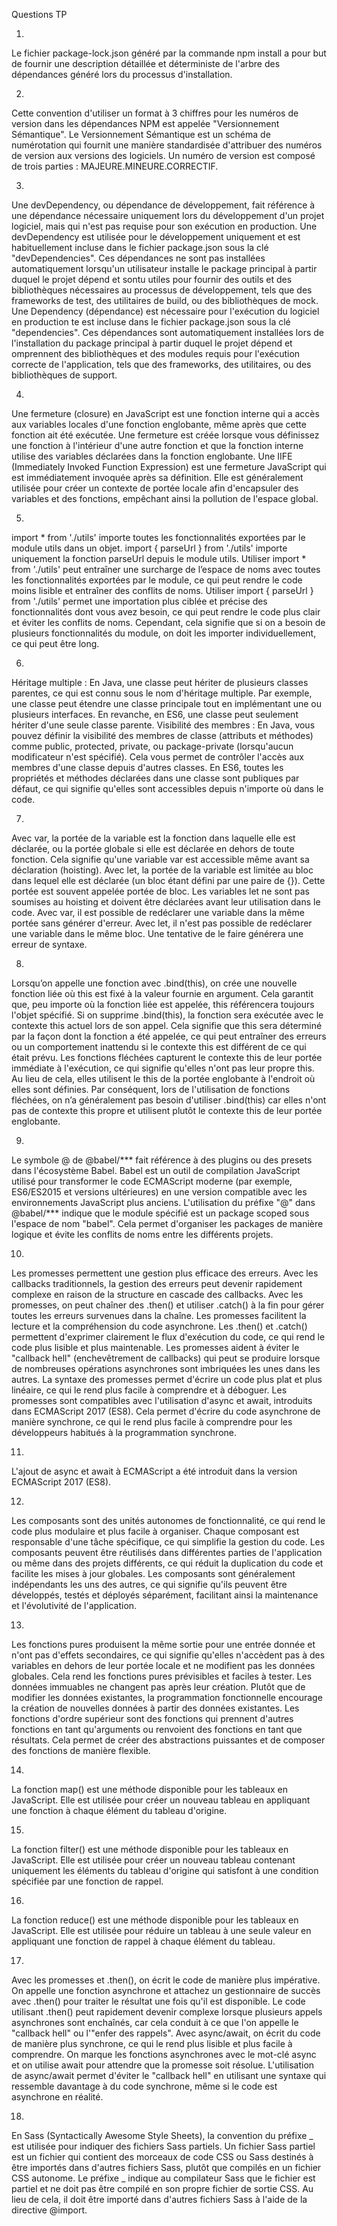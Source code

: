 Questions TP

1) 
Le fichier package-lock.json généré par la commande npm install a pour but de fournir une description détaillée et déterministe de l'arbre des dépendances généré lors du processus d'installation.

2)
Cette convention d'utiliser un format à 3 chiffres pour les numéros de version dans les dépendances NPM est appelée "Versionnement Sémantique". Le Versionnement Sémantique est un schéma de numérotation qui fournit une manière standardisée d'attribuer des numéros de version aux versions des logiciels.
Un  numéro de version est composé de trois parties : MAJEURE.MINEURE.CORRECTIF. 

3)
Une devDependency, ou dépendance de développement, fait référence à une dépendance nécessaire uniquement lors du développement d'un projet logiciel, mais qui n'est pas requise pour son exécution en production.
Une devDependency est utilisée pour le développement uniquement et est habituellement incluse dans le fichier package.json sous la clé "devDependencies".
Ces dépendances ne sont pas installées automatiquement lorsqu'un utilisateur installe le package principal à partir duquel le projet dépend et sontu utiles pour fournir des outils et des bibliothèques nécessaires au processus de développement, tels que des frameworks de test, des utilitaires de build, ou des bibliothèques de mock.
Une Dependency (dépendance) est nécessaire pour l'exécution du logiciel en production te est incluse dans le fichier package.json sous la clé "dependencies".
Ces dépendances sont automatiquement installées lors de l'installation du package principal à partir duquel le projet dépend et omprennent des bibliothèques et des modules requis pour l'exécution correcte de l'application, tels que des frameworks, des utilitaires, ou des bibliothèques de support.

4)
Une fermeture (closure) en JavaScript est une fonction interne qui a accès aux variables locales d'une fonction englobante, même après que cette fonction ait été exécutée. Une fermeture est créée lorsque vous définissez une fonction à l'intérieur d'une autre fonction et que la fonction interne utilise des variables déclarées dans la fonction englobante.
Une IIFE (Immediately Invoked Function Expression) est une fermeture JavaScript qui est immédiatement invoquée après sa définition. Elle est généralement utilisée pour créer un contexte de portée locale afin d'encapsuler des variables et des fonctions, empêchant ainsi la pollution de l'espace global.

5)
import * from './utils' importe toutes les fonctionnalités exportées par le module utils dans un objet.
import { parseUrl } from './utils' importe uniquement la fonction parseUrl depuis le module utils.
Utiliser import * from './utils' peut entraîner une surcharge de l’espace de noms avec toutes les fonctionnalités exportées par le module, ce qui peut rendre le code moins lisible et entraîner des conflits de noms.
Utiliser import { parseUrl } from './utils' permet une importation plus ciblée et précise des fonctionnalités dont vous avez besoin, ce qui peut rendre le code plus clair et éviter les conflits de noms. Cependant, cela signifie que si on a besoin de plusieurs fonctionnalités du module, on doit les importer individuellement, ce qui peut être long.

6)
Héritage multiple : En Java, une classe peut hériter de plusieurs classes parentes, ce qui est connu sous le nom d'héritage multiple. Par exemple, une classe peut étendre une classe principale tout en implémentant une ou plusieurs interfaces. En revanche, en ES6, une classe peut seulement hériter d'une seule classe parente.
Visibilité des membres : En Java, vous pouvez définir la visibilité des membres de classe (attributs et méthodes) comme public, protected, private, ou package-private (lorsqu'aucun modificateur n'est spécifié). Cela vous permet de contrôler l'accès aux membres d'une classe depuis d'autres classes. En ES6, toutes les propriétés et méthodes déclarées dans une classe sont publiques par défaut, ce qui signifie qu'elles sont accessibles depuis n'importe où dans le code.

7)
Avec var, la portée de la variable est la fonction dans laquelle elle est déclarée, ou la portée globale si elle est déclarée en dehors de toute fonction. Cela signifie qu'une variable var est accessible même avant sa déclaration (hoisting).
Avec let, la portée de la variable est limitée au bloc dans lequel elle est déclarée (un bloc étant défini par une paire de {}). Cette portée est souvent appelée portée de bloc. Les variables let ne sont pas soumises au hoisting et doivent être déclarées avant leur utilisation dans le code.
Avec var, il est possible de redéclarer une variable dans la même portée sans générer d'erreur.
Avec let, il n'est pas possible de redéclarer une variable dans le même bloc. Une tentative de le faire générera une erreur de syntaxe.

8)
Lorsqu’on appelle une fonction avec .bind(this), on crée une nouvelle fonction liée où this est fixé à la valeur fournie en argument. Cela garantit que, peu importe où la fonction liée est appelée, this référencera toujours l'objet spécifié.
Si on supprime .bind(this), la fonction sera exécutée avec le contexte this actuel lors de son appel. Cela signifie que this sera déterminé par la façon dont la fonction a été appelée, ce qui peut entraîner des erreurs ou un comportement inattendu si le contexte this est différent de ce qui était prévu.
Les fonctions fléchées capturent le contexte this de leur portée immédiate à l'exécution, ce qui signifie qu'elles n'ont pas leur propre this. Au lieu de cela, elles utilisent le this de la portée englobante à l'endroit où elles sont définies. Par conséquent, lors de l'utilisation de fonctions fléchées, on n’a généralement pas besoin d'utiliser .bind(this) car elles n'ont pas de contexte this propre et utilisent plutôt le contexte this de leur portée englobante.

9)
Le symbole @ de @babel/*** fait référence à des plugins ou des presets dans l'écosystème Babel. Babel est un outil de compilation JavaScript utilisé pour transformer le code ECMAScript moderne (par exemple, ES6/ES2015 et versions ultérieures) en une version compatible avec les environnements JavaScript plus anciens. L'utilisation du préfixe "@" dans @babel/*** indique que le module spécifié est un package scoped sous l'espace de nom "babel". Cela permet d'organiser les packages de manière logique et évite les conflits de noms entre les différents projets.

10)
Les promesses permettent une gestion plus efficace des erreurs. Avec les callbacks traditionnels, la gestion des erreurs peut devenir rapidement complexe en raison de la structure en cascade des callbacks. Avec les promesses, on peut chaîner des .then() et utiliser .catch() à la fin pour gérer toutes les erreurs survenues dans la chaîne.
Les promesses facilitent la lecture et la compréhension du code asynchrone. Les .then() et .catch() permettent d'exprimer clairement le flux d'exécution du code, ce qui rend le code plus lisible et plus maintenable.
Les promesses aident à éviter le "callback hell" (enchevêtrement de callbacks) qui peut se produire lorsque de nombreuses opérations asynchrones sont imbriquées les unes dans les autres. La syntaxe des promesses permet d'écrire un code plus plat et plus linéaire, ce qui le rend plus facile à comprendre et à déboguer.
Les promesses sont compatibles avec l'utilisation d'async et await, introduits dans ECMAScript 2017 (ES8). Cela permet d'écrire du code asynchrone de manière synchrone, ce qui le rend plus facile à comprendre pour les développeurs habitués à la programmation synchrone.

11)
L'ajout de async et await à ECMAScript a été introduit dans la version ECMAScript 2017 (ES8).

12)
Les composants sont des unités autonomes de fonctionnalité, ce qui rend le code plus modulaire et plus facile à organiser. Chaque composant est responsable d'une tâche spécifique, ce qui simplifie la gestion du code.
Les composants peuvent être réutilisés dans différentes parties de l'application ou même dans des projets différents, ce qui réduit la duplication du code et facilite les mises à jour globales.
Les composants sont généralement indépendants les uns des autres, ce qui signifie qu'ils peuvent être développés, testés et déployés séparément, facilitant ainsi la maintenance et l'évolutivité de l'application.

13)
Les fonctions pures produisent la même sortie pour une entrée donnée et n'ont pas d'effets secondaires, ce qui signifie qu'elles n'accèdent pas à des variables en dehors de leur portée locale et ne modifient pas les données globales. Cela rend les fonctions pures prévisibles et faciles à tester.
Les données immuables ne changent pas après leur création. Plutôt que de modifier les données existantes, la programmation fonctionnelle encourage la création de nouvelles données à partir des données existantes.
Les fonctions d'ordre supérieur sont des fonctions qui prennent d'autres fonctions en tant qu'arguments ou renvoient des fonctions en tant que résultats. Cela permet de créer des abstractions puissantes et de composer des fonctions de manière flexible.

14)

La fonction map() est une méthode disponible pour les tableaux en JavaScript. Elle est utilisée pour créer un nouveau tableau en appliquant une fonction à chaque élément du tableau d'origine.

15)

La fonction filter() est une méthode disponible pour les tableaux en JavaScript. Elle est utilisée pour créer un nouveau tableau contenant uniquement les éléments du tableau d'origine qui satisfont à une condition spécifiée par une fonction de rappel.

16)
La fonction reduce() est une méthode disponible pour les tableaux en JavaScript. Elle est utilisée pour réduire un tableau à une seule valeur en appliquant une fonction de rappel à chaque élément du tableau.

17)
Avec les promesses et .then(), on écrit le code de manière plus impérative. On appelle une fonction asynchrone et attachez un gestionnaire de succès avec .then() pour traiter le résultat une fois qu'il est disponible.
Le code utilisant .then() peut rapidement devenir complexe lorsque plusieurs appels asynchrones sont enchaînés, car cela conduit à ce que l'on appelle le "callback hell" ou l'"enfer des rappels".
Avec async/await, on écrit du code de manière plus synchrone, ce qui le rend plus lisible et plus facile à comprendre. On marque les fonctions asynchrones avec le mot-clé async et on utilise await pour attendre que la promesse soit résolue.
L'utilisation de async/await permet d'éviter le "callback hell" en utilisant une syntaxe qui ressemble davantage à du code synchrone, même si le code est asynchrone en réalité.

18)

En Sass (Syntactically Awesome Style Sheets), la convention du préfixe _ est utilisée pour indiquer des fichiers Sass partiels. Un fichier Sass partiel est un fichier qui contient des morceaux de code CSS ou Sass destinés à être importés dans d'autres fichiers Sass, plutôt que compilés en un fichier CSS autonome.
Le préfixe _ indique au compilateur Sass que le fichier est partiel et ne doit pas être compilé en son propre fichier de sortie CSS. Au lieu de cela, il doit être importé dans d'autres fichiers Sass à l'aide de la directive @import.
